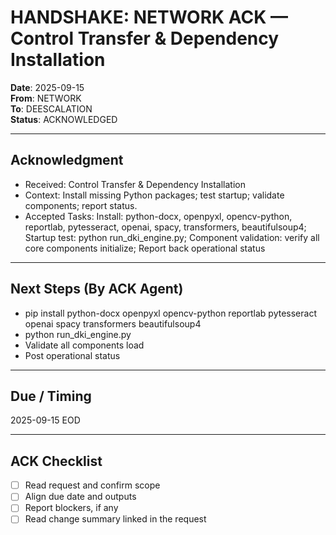 # HANDSHAKE: NETWORK ACK — Control Transfer & Dependency Installation
**Date**: 2025-09-15  
**From**: NETWORK  
**To**: DEESCALATION  
**Status**: ACKNOWLEDGED

---

## Acknowledgment
- Received: Control Transfer & Dependency Installation
- Context: Install missing Python packages; test startup; validate components; report status.
- Accepted Tasks: Install: python-docx, openpyxl, opencv-python, reportlab, pytesseract, openai, spacy, transformers, beautifulsoup4; Startup test: python run_dki_engine.py; Component validation: verify all core components initialize; Report back operational status

---

## Next Steps (By ACK Agent)
- pip install python-docx openpyxl opencv-python reportlab pytesseract openai spacy transformers beautifulsoup4
- python run_dki_engine.py
- Validate all components load
- Post operational status

---

## Due / Timing
2025-09-15 EOD

---

## ACK Checklist
- [ ] Read request and confirm scope
- [ ] Align due date and outputs
- [ ] Report blockers, if any
- [ ] Read change summary linked in the request

